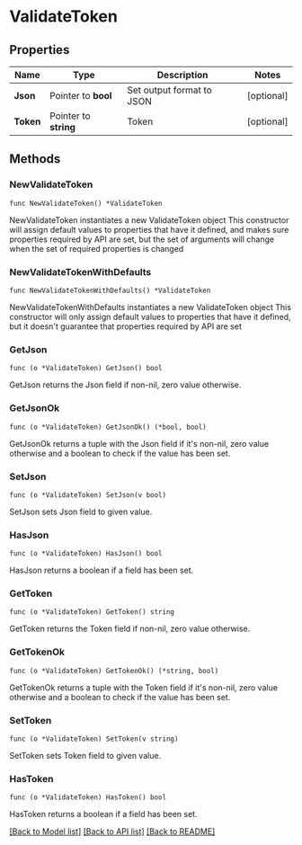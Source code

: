 # ValidateToken

## Properties

Name | Type | Description | Notes
------------ | ------------- | ------------- | -------------
**Json** | Pointer to **bool** | Set output format to JSON | [optional] 
**Token** | Pointer to **string** | Token | [optional] 

## Methods

### NewValidateToken

`func NewValidateToken() *ValidateToken`

NewValidateToken instantiates a new ValidateToken object
This constructor will assign default values to properties that have it defined,
and makes sure properties required by API are set, but the set of arguments
will change when the set of required properties is changed

### NewValidateTokenWithDefaults

`func NewValidateTokenWithDefaults() *ValidateToken`

NewValidateTokenWithDefaults instantiates a new ValidateToken object
This constructor will only assign default values to properties that have it defined,
but it doesn't guarantee that properties required by API are set

### GetJson

`func (o *ValidateToken) GetJson() bool`

GetJson returns the Json field if non-nil, zero value otherwise.

### GetJsonOk

`func (o *ValidateToken) GetJsonOk() (*bool, bool)`

GetJsonOk returns a tuple with the Json field if it's non-nil, zero value otherwise
and a boolean to check if the value has been set.

### SetJson

`func (o *ValidateToken) SetJson(v bool)`

SetJson sets Json field to given value.

### HasJson

`func (o *ValidateToken) HasJson() bool`

HasJson returns a boolean if a field has been set.

### GetToken

`func (o *ValidateToken) GetToken() string`

GetToken returns the Token field if non-nil, zero value otherwise.

### GetTokenOk

`func (o *ValidateToken) GetTokenOk() (*string, bool)`

GetTokenOk returns a tuple with the Token field if it's non-nil, zero value otherwise
and a boolean to check if the value has been set.

### SetToken

`func (o *ValidateToken) SetToken(v string)`

SetToken sets Token field to given value.

### HasToken

`func (o *ValidateToken) HasToken() bool`

HasToken returns a boolean if a field has been set.


[[Back to Model list]](../README.md#documentation-for-models) [[Back to API list]](../README.md#documentation-for-api-endpoints) [[Back to README]](../README.md)


